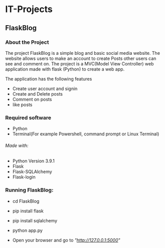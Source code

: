 # IT-Projects
## FlaskBlog
### About the Project
The project FlaskBlog is a simple blog and basic social media website.
The website allows users to make an account to create Posts other users can see and comment on.
The project is a MVC(Model View Controller) web application made with flask (Python) to create a web app.
    
The application has the following features
- Create user account and signin
- Create and Delete posts
- Comment on posts
- like posts

### Required software

- Python
- Terminal(For example Powershell, command prompt or Linux Terminal)
    
###### Made with:

- Python Version 3.9.1
- Flask
- Flask-SQLAlchemy
- Flask-login
 
### Running FlaskBlog:

- cd FlaskBlog
- pip install flask
- pip install sqlalchemy

- python app.py
- Open your browser and go to *"http://127.0.0.1:5000"*
